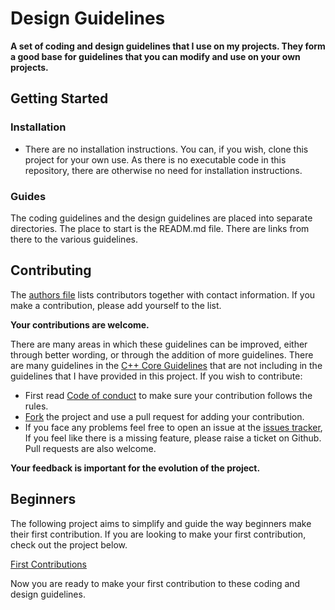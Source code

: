 # Design Guidelines

**A set of coding and design guidelines that I use on my projects. They form a good base for guidelines that
you can modify and use on your own projects.**

## Getting Started

### Installation

* There are no installation instructions. You can, if you wish, clone this project for your own use. As there is
no executable code in this repository, there are otherwise no need for installation instructions.

### Guides

The coding guidelines and the design guidelines are placed into separate directories. The place to start is the
READM.md file. There are links from there to the various guidelines.

## Contributing

The [authors file](https://github.com/jimorc/design_guidelines/blob/main/AUTHORS.md) lists contributors together with contact information. If you make a contribution, please add yourself to the list.

**Your contributions are welcome.**

There are many areas in which these guidelines can be improved, either through better wording, or through the addition
of more guidelines. There are many guidelines in the 
[C++ Core Guidelines](https://github.com/isocpp/CppCoreGuidelines/blob/master/CppCoreGuidelines.md)
that are not including in the guidelines that I have provided in this project. If you wish to contribute:

* First read [Code of conduct](https://github.com/jimorc/design_guidelines/blob/main/CODE_OF_CONDUCT.md)
to make sure your contribution follows the rules.
* [Fork](https://github.com/jimorc/design_guidelines/fork) the project and use a pull request for adding your contribution.
* If you face any problems feel free to open an issue at the 
[issues tracker](https://github.com/jimorc/design_guidelines/issues), 
If you feel like there is a missing feature, please raise a ticket on Github. Pull requests are also welcome.

**Your feedback is important for the evolution of the project.**

## Beginners

The following project aims to simplify and guide the way beginners make their first contribution. If you are looking to make your first contribution, check out the project below.

[First Contributions](https://github.com/firstcontributions/first-contributions)

Now you are ready to make your first contribution to these coding and design guidelines.
